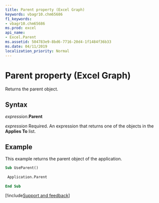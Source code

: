```yaml
---
title: Parent property (Excel Graph)
keywords: vbagr10.chm65686
f1_keywords:
- vbagr10.chm65686
ms.prod: excel
api_name:
- Excel.Parent
ms.assetid: 504783e9-8bd6-7716-20d4-1f1484f36b33
ms.date: 04/11/2019
localization_priority: Normal
---
```



# Parent property (Excel Graph)

Returns the parent object.

## Syntax

_expression_.**Parent**

_expression_ Required. An expression that returns one of the objects in the **Applies To** list.


## Example

This example returns the parent object of the application.

```vb
Sub UseParent() 
 
 Application.Parent 
 
End Sub
```

[!include[Support and feedback](~/includes/feedback-boilerplate.md)]